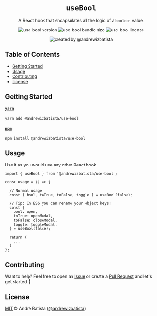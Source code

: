 <div align="center">

# `useBool`

A React hook that encapsulates all the logic of a `boolean` value.

![use-bool version](https://img.shields.io/npm/v/@andrewizbatista/use-bool?style=flat-square&color=yellow&label=NPM) ![use-bool bundle size](https://img.shields.io/bundlephobia/min/@andrewizbatista/use-bool?style=flat-square&color=blue&label=Package+Size) ![use-bool license](https://img.shields.io/npm/l/@andrewizbatista/use-bool?style=flat-square&color=green&label=License)

![created by @andrewizbatista](https://img.shields.io/badge/Created%20By-@andrewizbatista-crimson?style=flat-square)

</div>

## <a name="index"></a>Table of Contents

- [Getting Started](#getting-started)
- [Usage](#usage)
- [Contributing](#contributing)
- [License](#license)

## <a name="getting-started"></a>Getting Started

#### [`yarn`](https://yarnpkg.com/package/@andrewizbatista/use-bool)

```
yarn add @andrewizbatista/use-bool
```

#### [`npm`](https://www.npmjs.com/package/@andrewizbatista/use-bool)

```
npm install @andrewizbatista/use-bool
```

## <a name="usage"></a>Usage

Use it as you would use any other React hook.

```tsx
import { useBool } from '@andrewizbatista/use-bool';

const Usage = () => {

  // Normal usage
  const { bool, toTrue, toFalse, toggle } = useBool(false);

  // Tip: In ES6 you can rename your object keys!
  const {
    bool: open,
    toTrue: openModal,
    toFalse: closeModal,
    toggle: toggleModal,
  } = useBool(false);

  return (
    ...
  )
};
```

## <a name="contributing"></a>Contributing

Want to help? Feel free to open an [Issue](https://github.com/andrewizbatista/use-bool/issues) or create a [Pull Request](https://github.com/andrewizbatista/use-bool/pulls) and let's get started 🚀

## <a name="license"></a>License

[MIT](https://github.com/andrewizbatista/use-bool/blob/main/LICENSE) © André Batista ([@andrewizbatista](https://github.com/andrewizbatista))
